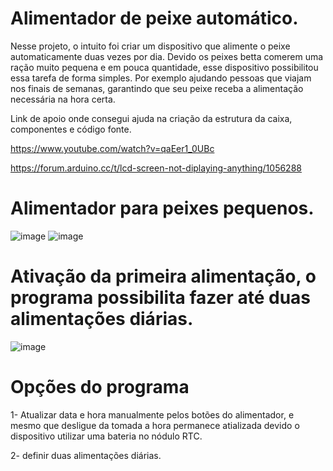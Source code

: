 # Alimentador de peixe automático.
Nesse projeto, o intuito foi criar um dispositivo que alimente o peixe automaticamente duas vezes por dia.
Devido os peixes betta comerem uma ração muito pequena e em pouca quantidade, esse dispositivo possibilitou essa tarefa de forma simples.
Por exemplo ajudando pessoas que viajam nos finais de semanas, garantindo que seu peixe receba a alimentação necessária na hora certa.

Link de apoio onde consegui ajuda na criação da estrutura da caixa, componentes e código fonte.

https://www.youtube.com/watch?v=qaEer1_0UBc

https://forum.arduino.cc/t/lcd-screen-not-diplaying-anything/1056288

# Alimentador para peixes pequenos.
![image](https://github.com/luizmarcelolm/Alimentador_Peixe_V3/assets/109484017/e8392bb0-387b-4340-8264-cc921329fe15)
![image](https://github.com/luizmarcelolm/Alimentador_Peixe_V3/assets/109484017/e3131571-0f09-4871-99e9-1df7b06b460b)

# Ativação da primeira alimentação, o programa possibilita fazer até duas alimentações diárias.
![image](https://github.com/luizmarcelolm/Alimentador_Peixe_V3/assets/109484017/5db336a5-19bf-4081-b04f-c2a562251e4a)

# Opções do programa
1- Atualizar data e hora manualmente pelos botões do alimentador, e mesmo que desligue da tomada a hora permanece atializada devido o dispositivo utilizar uma bateria no nódulo RTC.

2- definir duas alimentações diárias.






